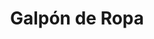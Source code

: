 ---
title: "Galpón de Ropa"
url: /ciudad-autonoma-de-buenos-aires/galpon-de-ropa-olazabal/
shop: Kleidung
---